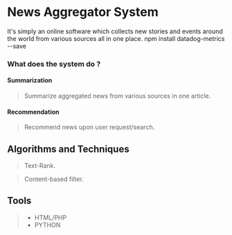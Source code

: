 # **News Aggregator System**
 It's simply an online software which collects new stories and events around the world from various sources all in one place. 
npm install datadog-metrics --save
### What does the system do ?
#### Summarization
> Summarize aggregated news from various sources in one article.
#### Recommendation
> Recommend news upon user request/search.
## Algorithms and Techniques
> Text-Rank.

> Content-based filter.
## Tools
> - HTML/PHP 
> - PYTHON
